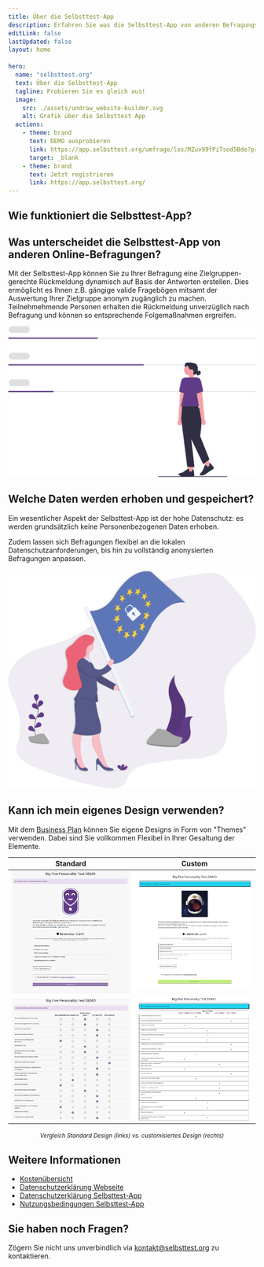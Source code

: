 ```yaml
---
title: Über die Selbsttest-App
description: Erfahren Sie was die Selbsttest-App von anderen Befragungs-Tools unterscheidet.
editLink: false
lastUpdated: false
layout: home

hero:
  name: "selbsttest.org"
  text: Über die Selbsttest-App
  tagline: Probieren Sie es gleich aus!
  image:
    src: ./assets/undraw_website-builder.svg
    alt: Grafik über die Selbsttest App
  actions:
    - theme: brand
      text: DEMO ausprobieren
      link: https://app.selbsttest.org/umfrage/los/MZuv99fPiTsod5Bde?previewId=xJ5bRJatKLqyBE54c
      target: _blank
    - theme: brand
      text: Jetzt registrieren
      link: https://app.selbsttest.org/
---
```



## Wie funktioniert die Selbsttest-App?


## Was unterscheidet die Selbsttest-App von anderen Online-Befragungen?

Mit der Selbsttest-App können Sie zu Ihrer Befragung eine Zielgruppen-gerechte Rückmeldung dynamisch
auf Basis der Antworten erstellen.
Dies ermöglicht es Ihnen z.B. gängige valide Fragebögen mitsamt der Auswertung Ihrer Zielgruppe anonym 
zugänglich zu machen.
Teilnehmehmende Personen erhalten die Rückmeldung unverzüglich nach Befragung und können so entsprechende Folgemaßnahmen ergreifen.

![Grafik Workflow](assets/undraw_analysis.svg)

## Welche Daten werden erhoben und gespeichert?

Ein wesentlicher Aspekt der Selbsttest-App ist der hohe Datenschutz: 
es werden grundsätzlich keine Personenbezogenen Daten erhoben.

Zudem lassen sich Befragungen flexibel an die lokalen Datenschutzanforderungen, bis hin zu vollständig anonysierten
Befragungen anpassen.

![Grafik GSDVO](assets/undraw_gdpr.svg)

## Kann ich mein eigenes Design verwenden?

Mit dem [Business Plan](./pricing.md) können Sie eigene Designs in Form von "Themes" verwenden.
Dabei sind Sie vollkommen Flexibel in Ihrer Gesaltung der Elemente.


|                            Standard                            |                            Custom                            |
|:--------------------------------------------------------------:|:------------------------------------------------------------:|
| ![Grafik Startseite Standard Design](assets/start-default.png) |  ![Grafik Startseite Custom Design](assets/start-brite.png)  |
| ![Grafik Befragung Standard Design](assets/items-default.png)  |  ![Grafik Befragunge Custom Design](assets/items-brite.png)  |

<div align="center">
  <small><i>Vergleich Standard Design (links) vs. customisiertes Design (rechts)</i></small>
</div>

## Weitere Informationen

- [Kostenübersicht](./pricing.md)
- [Datenschutzerklärung Webseite](./privacy.md)
- [Datenschutzerklärung Selbsttest-App](./privacy-app.md)
- [Nutzungsbedingungen Selbsttest-App](./terms.md)

## Sie haben noch Fragen?

Zögern Sie nicht uns unverbindlich via kontakt@selbsttest.org zu kontaktieren.


